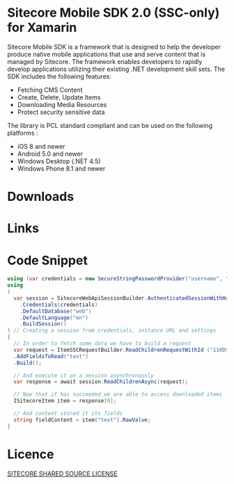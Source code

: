 Sitecore Mobile SDK 2.0 (SSC-only) for Xamarin
========

Sitecore Mobile SDK is a framework that is designed to help the developer produce native mobile applications that use and serve content that is managed by Sitecore. The framework enables developers to rapidly develop applications utilizing their existing .NET development skill sets. 
The SDK includes the following features:

* Fetching CMS Content
* Create, Delete, Update Items
* Downloading Media Resources
* Protect security sensitive data

The library is PCL standard compliant and can be used on the following platforms :

* iOS 8 and newer
* Android 5.0 and newer
* Windows Desktop (.NET 4.5)
* Windows Phone 8.1 and newer

# Downloads


# Links



# Code Snippet
```csharp
using (var credentials = new SecureStringPasswordProvider("username", "password")) // providing secure credentials
using 
(
  var session = SitecoreWebApiSessionBuilder.AuthenticatedSessionWithHost(instanceUrl)
    .Credentials(credentials)
    .DefaultDatabase("web")
    .DefaultLanguage("en")
    .BuildSession()
) // Creating a session from credentials, instance URL and settings
{
  // In order to fetch some data we have to build a request
  var request = ItemSSCRequestBuilder.ReadChildrenRequestWithId ("110D559F-DEA5-42EA-9C1C-8A5DF7E70EF9")
  .AddFieldsToRead("text")
  .Build();

  // And execute it on a session asynchronously
  var response = await session.ReadChildrenAsync(request);

  // Now that it has succeeded we are able to access downloaded items
  ISitecoreItem item = response[0];

  // And content stored it its fields
  string fieldContent = item["text"].RawValue;
}
```
# Licence
[SITECORE SHARED SOURCE LICENSE](https://github.com/Sitecore/sitecore-mobile-pcl-sdk/blob/master/license.txt)